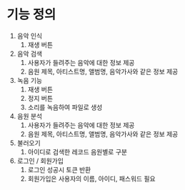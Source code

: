 # 기능 정의

1. 음악 인식
   1. 재생 버튼
2. 음악 검색
   1. 사용자가 들려주는 음악에 대한 정보 제공
   2. 음원 제목, 아티스트명, 앨범명, 음악가사와 같은 정보 제공
3. 녹음 기능
   1. 재생 버튼
   2. 정지 버튼
   3. 소리를 녹음하여 파일로 생성
4. 음원 분석
   1. 사용자가 들려주는 음악에 대한 정보 제공
   2. 음원 제목, 아티스트명, 앨범명, 음악가사와 같은 정보 제공
5. 불러오기
   1. 아이디로 검색한 레코드 음원별로 구분
6. 로그인 / 회원가입
   1. 로그인 성공시 토큰 반환
   2. 회원가입은 사용자의 이름, 아이디, 패스워드 필요